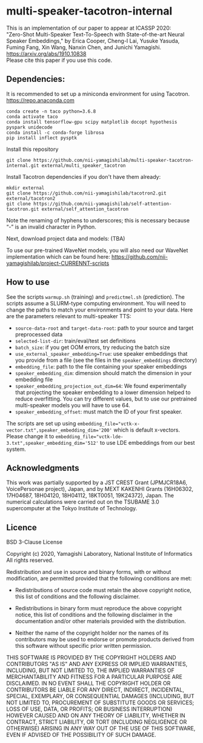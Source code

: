 # multi-speaker-tacotron-internal

This is an implementation of our paper to appear at ICASSP 2020:  
"Zero-Shot Multi-Speaker Text-To-Speech with State-of-the-art Neural Speaker Embeddings," by Erica Cooper, Cheng-I Lai, Yusuke Yasuda, Fuming Fang, Xin Wang, Nanxin Chen, and Junichi Yamagishi.  
https://arxiv.org/abs/1910.10838  
Please cite this paper if you use this code.  

## Dependencies:  

It is recommended to set up a miniconda environment for using Tacotron.  https://repo.anaconda.com
```
conda create -n taco python=3.6.8
conda activate taco
conda install tensorflow-gpu scipy matplotlib docopt hypothesis pyspark unidecode
conda install -c conda-forge librosa
pip install inflect pysptk
```

Install this repository
```
git clone https://github.com/nii-yamagishilab/multi-speaker-tacotron-internal.git external/multi_speaker_tacotron
```

Install Tacotron dependencies if you don't have them already:
```
mkdir external
git clone https://github.com/nii-yamagishilab/tacotron2.git external/tacotron2
git clone https://github.com/nii-yamagishilab/self-attention-tacotron.git external/self_attention_tacotron
```
Note the renaming of hyphens to underscores; this is necessary because “-” is an invalid character in Python.

Next, download project data and models:  (TBA)

To use our pre-trained WaveNet models, you will also need our WaveNet implementation which can be found here:
https://github.com/nii-yamagishilab/project-CURRENNT-scripts

## How to use

See the scripts `warmup.sh` (training) and `predictmel.sh` (prediction).  The scripts assume a SLURM-type computing environment.  You will need to change the paths to match your environments and point to your data.  Here are the parameters relevant to multi-speaker TTS:
 * `source-data-root` and `target-data-root`: path to your source and target preprocessed data
 * `selected-list-dir`: train/eval/test set definitions
 * `batch_size`: if you get OOM errors, try reducing the batch size
 * `use_external_speaker_embedding=True`: use speaker embeddings that you provide from a file (see the files in the `speaker_embeddings` directory)
 * `embedding_file`: path to the file containing your speaker embeddings
 * `speaker_embedding_dim`:  dimension should match the dimension in your embedding file <!-- TODO: deprecate this -->
 * `speaker_embedding_projection_out_dim=64`: We found experimentally that projecting the speaker embedding to a lower dimension helped to reduce overfitting.  You can try different values, but to use our pretrained multi-speaker models you will have to use 64.
 * `speaker_embedding_offset`: must match the ID of your first speaker.  <!-- TODO: deprecate this -->

The scripts are set up using `embedding_file="vctk-x-vector.txt",speaker_embedding_dim='200'` which is default x-vectors.  Please change it to `embedding_file="vctk-lde-3.txt",speaker_embedding_dim='512'` to use LDE embeddings from our best system.

<!-- num_speakers does not actually get used with external_embedding so TODO remove this from the scripts. -->

## Acknowledgments

This work was partially supported by a JST CREST Grant (JPMJCR18A6, VoicePersonae project), Japan, and by MEXT KAKENHI Grants (16H06302, 17H04687, 18H04120, 18H04112, 18KT0051, 19K24372), Japan. The numerical calculations were carried out on the TSUBAME 3.0 supercomputer at the Tokyo Institute of Technology.

## Licence

BSD 3-Clause License

Copyright (c) 2020, Yamagishi Laboratory, National Institute of Informatics All rights reserved.

Redistribution and use in source and binary forms, with or without modification, are permitted provided that the following conditions are met:

 * Redistributions of source code must retain the above copyright notice, this list of conditions and the following disclaimer.

 * Redistributions in binary form must reproduce the above copyright notice, this list of conditions and the following disclaimer in the documentation and/or other materials provided with the distribution.

 * Neither the name of the copyright holder nor the names of its contributors may be used to endorse or promote products derived from this software without specific prior written permission.

THIS SOFTWARE IS PROVIDED BY THE COPYRIGHT HOLDERS AND CONTRIBUTORS "AS IS" AND ANY EXPRESS OR IMPLIED WARRANTIES, INCLUDING, BUT NOT LIMITED TO, THE IMPLIED WARRANTIES OF MERCHANTABILITY AND FITNESS FOR A PARTICULAR PURPOSE ARE DISCLAIMED. IN NO EVENT SHALL THE COPYRIGHT HOLDER OR CONTRIBUTORS BE LIABLE FOR ANY DIRECT, INDIRECT, INCIDENTAL, SPECIAL, EXEMPLARY, OR CONSEQUENTIAL DAMAGES (INCLUDING, BUT NOT LIMITED TO, PROCUREMENT OF SUBSTITUTE GOODS OR SERVICES; LOSS OF USE, DATA, OR PROFITS; OR BUSINESS INTERRUPTION) HOWEVER CAUSED AND ON ANY THEORY OF LIABILITY, WHETHER IN CONTRACT, STRICT LIABILITY, OR TORT (INCLUDING NEGLIGENCE OR OTHERWISE) ARISING IN ANY WAY OUT OF THE USE OF THIS SOFTWARE, EVEN IF ADVISED OF THE POSSIBILITY OF SUCH DAMAGE.
